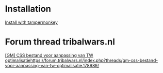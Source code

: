# Installation
[Install with tampermonkey](https://raw.githubusercontent.com/iwantwin/tribalwars-scripts/master/hide_unnecessary/hide_unnecessary.user.js)

# Forum thread tribalwars.nl
[[GM] CSS bestand voor aanpassing van TW optimalisatie]()https://forum.tribalwars.nl/index.php?threads/gm-css-bestand-voor-aanpassing-van-tw-optimalisatie.178989/